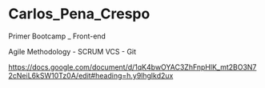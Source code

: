 # Carlos_Pena_Crespo
Primer Bootcamp _ Front-end

Agile Methodology - SCRUM
VCS - Git

https://docs.google.com/document/d/1qK4bwOYAC3ZhFnpHlK_mt2BO3N72cNeiL6kSW10Tz0A/edit#heading=h.y9lhglkd2ux